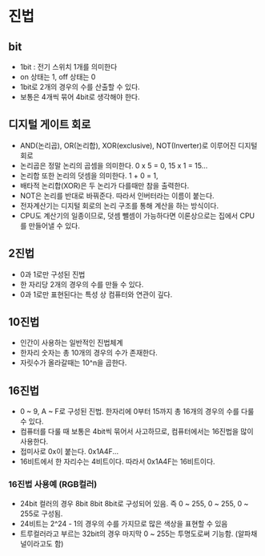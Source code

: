 # 진법
## bit
- 1bit : 전기 스위치 1개를 의미한다
- on 상태는 1, off 상태는 0
- 1bit로 2개의 경우의 수를 산출할 수 있다.
- 보통은 4개씩 묶어 4bit로 생각해야 한다.

## 디지털 게이트 회로
- AND(논리곱), OR(논리합), XOR(exclusive), NOT(Inverter)로 이루어진 디지털 회로
- 논리곱은 정말 논리의 곱셈을 의미한다. 0 x 5 = 0, 15 x 1 = 15...
- 논리합 또한 논리의 덧셈을 의미한다. 1 + 0 = 1,
- 배타적 논리합(XOR)은 두 논리가 다를때만 참을 출력한다.
- NOT은 논리를 반대로 바꿔준다. 따라서 인버터라는 이름이 붙는다.
- 전자계산기는 디지털 회로의 논리 구조를 통해 계산을 하는 방식이다.
- CPU도 계산기의 일종이므로, 덧셈 뺄셈이 가능하다면 이론상으로는 집에서 CPU를 만들어낼 수 있다.

## 2진법
- 0과 1로만 구성된 진법
- 한 자리당 2개의 경우의 수를 만들 수 있다.
- 0과 1로만 표현된다는 특성 상 컴퓨터와 연관이 깊다.

## 10진법
- 인간이 사용하는 일반적인 진법체계
- 한자리 숫자는 총 10개의 경우의 수가 존재한다.
- 자릿수가 올라갈때는 10^n을 곱한다.

## 16진법
- 0 ~ 9, A ~ F로 구성된 진법. 한자리에 0부터 15까지 총 16개의 경우의 수를 다룰 수 있다.
- 컴퓨터를 다룰 때 보통은 4bit씩 묶어서 사고하므로, 컴퓨터에서는 16진법을 많이 사용한다.
- 접미사로 0x이 붙는다. 0x1A4F...
- 16비트에서 한 자리수는 4비트이다. 따라서 0x1A4F는 16비트이다.

### 16진법 사용예 (RGB컬러)
- 24bit 컬러의 경우 8bit 8bit 8bit로 구성되어 있음. 즉 0 ~ 255, 0 ~ 255, 0 ~ 255로 구성됨.
- 24비트는 2^24 - 1의 경우의 수를 가지므로 많은 색상을 표현할 수 있음
- 트루컬러라고 부르는 32bit의 경우 마지막 0 ~ 255는 투명도로써 기능함. (알파채널이라고도 함)